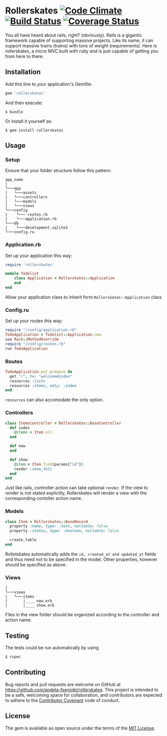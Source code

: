 # Rollerskates [![Code Climate](https://codeclimate.com/github/andela-fsenjobi/rollerskates/badges/gpa.svg)](https://codeclimate.com/github/andela-fsenjobi/rollerskates) [![Build Status](https://semaphoreci.com/api/v1/femisenjobi/rollerskates/branches/master/badge.svg)](https://semaphoreci.com/femisenjobi/rollerskates) [![Coverage Status](https://coveralls.io/repos/github/andela-fsenjobi/rollerskates/badge.svg?branch=master)](https://coveralls.io/github/andela-fsenjobi/rollerskates?branch=master)

You all have heard about rails, right? (obviously). Rails is a gigantic framework capable of supporting massive projects. Like its name, it can support massive trains (trains) with tons of weight (requirements). Here is rollerskates, a micro MVC built with ruby and is just capable of getting you from here to there.


## Installation

Add this line to your application's Gemfile:

```ruby
gem 'rollerskates'
```

And then execute:

    $ bundle

Or install it yourself as:

    $ gem install rollerskates

## Usage

### Setup
Ensure that your folder structure follow this pattern:

```
app_name
│   
└───app
|   └───assets
|   └───controllers
|   └───models
|   └───views
└───config
|    └─── routes.rb
|    └───application.rb
└───db
|    └───development.sqlite3
└───config.ru
```

### Application.rb
Set up your application this way:

```ruby
require 'rollerskates'

module Todolist
	class Application < Rollerskates::Application
	end
end
```
Allow your application class to inherit form `Rollerskates::Application` class

### Config.ru
Set up your routes this way:

```ruby
require "/config/application.rb"
TodoApplication = Todolist::Application.new
use Rack::MethodOverride
require "/config/routes.rb"
run TodoApplication
```

### Routes

```ruby
TodoApplication.pot.prepare do
  get "/", to: "welcome#index"
  resources :lists
  resources :items, only: :index
end

```
`resources` can also accomodate the only option.

### Controllers

```ruby
class ItemsController < Rollerskates::BaseController
  def index
    @items = Item.all
  end

  def new
  end

  def show
    @item = Item.find(params["id"])
    render :show_full
  end
end

```
Just like rails, controller action can take optional `render`. If the view to render is not stated explicitly, Rollerskates will render a view with the corresponding contoller action name.

### Models

```ruby
class Item < Rollerskates::BaseRecord
  property :name, type: :text, nullable: false
  property :status, type: :boolean, nullable: false

  create_table
end
```
Rolletskates automatically adds the `id, created_at and updated_at` fields and thus need not to be specified in the model. Other properties, however should be specified as above.

### Views

```
│   
└───views
|   └───items
|       |____ new.erb
|       |____ show.erb

```
Files in the view folder should be organized according to the controller and action name.
## Testing

The tests could be run automatically by using

```bash
$ rspec
```

## Contributing

Bug reports and pull requests are welcome on GitHub at https://github.com/andela-fsenjobi/rollerskates. This project is intended to be a safe, welcoming space for collaboration, and contributors are expected to adhere to the [Contributor Covenant](http://contributor-covenant.org) code of conduct.


## License

The gem is available as open source under the terms of the [MIT License](http://opensource.org/licenses/MIT).
